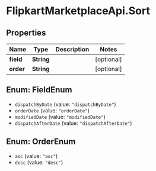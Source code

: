# FlipkartMarketplaceApi.Sort

## Properties
Name | Type | Description | Notes
------------ | ------------- | ------------- | -------------
**field** | **String** |  | [optional] 
**order** | **String** |  | [optional] 

<a name="FieldEnum"></a>
## Enum: FieldEnum

* `dispatchByDate` (value: `"dispatchByDate"`)
* `orderDate` (value: `"orderDate"`)
* `modifiedDate` (value: `"modifiedDate"`)
* `dispatchAfterDate` (value: `"dispatchAfterDate"`)


<a name="OrderEnum"></a>
## Enum: OrderEnum

* `asc` (value: `"asc"`)
* `desc` (value: `"desc"`)

